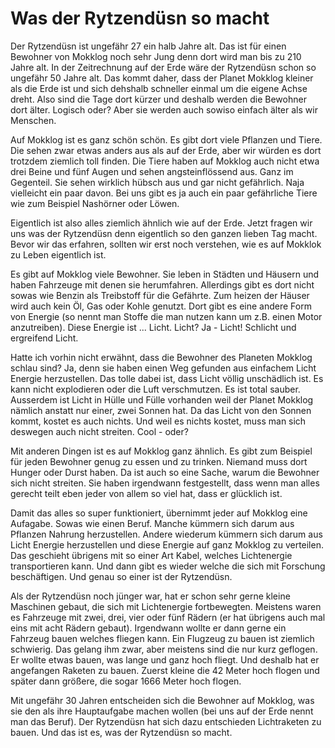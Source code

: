Was der Rytzendüsn so macht
===========================

Der Rytzendüsn ist ungefähr 27 ein halb Jahre alt. Das ist für einen Bewohner von Mokklog noch sehr Jung denn dort wird man bis zu 210 Jahre alt. In der Zeitrechnung auf der Erde wäre der Rytzendüsn schon so ungefähr 50 Jahre alt. Das kommt daher, dass der Planet Mokklog kleiner als die Erde ist und sich dehshalb schneller einmal um die eigene Achse dreht. Also sind die Tage dort kürzer und deshalb werden die Bewohner dort älter. Logisch oder? Aber sie werden auch sowiso einfach älter als wir Menschen.

Auf Mokklog ist es ganz schön schön. Es gibt dort viele Pflanzen und Tiere. Die sehen zwar etwas anders aus als auf der Erde, aber wir würden es dort trotzdem ziemlich toll finden. Die Tiere haben auf Mokklog auch nicht etwa drei Beine und fünf Augen und sehen angsteinflössend aus. Ganz im Gegenteil. Sie sehen wirklich hübsch aus und gar nicht gefährlich. Naja vielleicht ein paar davon. Bei uns gibt es ja auch ein paar gefährliche Tiere wie zum Beispiel Nashörner oder Löwen.

Eigentlich ist also alles ziemlich ähnlich wie auf der Erde. Jetzt fragen wir uns was der Rytzendüsn denn eigentlich so den ganzen lieben Tag macht. Bevor wir das erfahren, sollten wir erst noch verstehen, wie es auf Mokklok zu Leben eigentlich ist.

Es gibt auf Mokklog viele Bewohner. Sie leben in Städten und Häusern und haben Fahrzeuge mit denen sie herumfahren. Allerdings gibt es dort nicht sowas wie Benzin als Treibstoff für die Gefährte. Zum heizen der Häuser wird auch kein Öl, Gas oder Kohle genutzt. Dort gibt es eine andere Form von Energie (so nennt man Stoffe die man nutzen kann um z.B. einen Motor anzutreiben). Diese Energie ist ... Licht. Licht? Ja - Licht! Schlicht und ergreifend Licht.

Hatte ich vorhin nicht erwähnt, dass die Bewohner des Planeten Mokklog schlau sind? Ja, denn sie haben einen Weg gefunden aus einfachem Licht Energie herzustellen. Das tolle dabei ist, dass Licht völlig unschädlich ist. Es kann nicht explodieren oder die Luft verschmutzen. Es ist total sauber. Ausserdem ist Licht in Hülle und Fülle vorhanden weil der Planet Mokklog nämlich anstatt nur einer, zwei Sonnen hat. Da das Licht von den Sonnen kommt, kostet es auch nichts. Und weil es nichts kostet, muss man sich deswegen auch nicht streiten. Cool - oder?

Mit anderen Dingen ist es auf Mokklog ganz ähnlich. Es gibt zum Beispiel für jeden Bewohner genug zu essen und zu trinken. Niemand muss dort Hunger oder Durst haben. Da ist auch so eine Sache, warum die Bewohner sich nicht streiten. Sie haben irgendwann festgestellt, dass wenn man alles gerecht teilt eben jeder von allem so viel hat, dass er glücklich ist.

Damit das alles so super funktioniert, übernimmt jeder auf Mokklog eine Aufagabe. Sowas wie einen Beruf. Manche kümmern sich darum aus Pflanzen Nahrung herzustellen. Andere wiederum kümmern sich darum aus Licht Energie herzustellen und diese Energie auf ganz Mokklog zu verteilen. Das geschieht übrigens mit so einer Art Kabel, welches Lichtenergie transportieren kann. Und dann gibt es wieder welche die sich mit Forschung beschäftigen. Und genau so einer ist der Rytzendüsn.

Als der Rytzendüsn noch jünger war, hat er schon sehr gerne kleine Maschinen gebaut, die sich mit Lichtenergie fortbewegten. Meistens waren es Fahrzeuge mit zwei, drei, vier oder fünf Rädern (er hat übrigens auch mal eins mit acht Rädern gebaut). Irgendwann wollte er dann gerne ein Fahrzeug bauen welches fliegen kann. Ein Flugzeug zu bauen ist ziemlich schwierig. Das gelang ihm zwar, aber meistens sind die nur kurz geflogen. Er wollte etwas bauen, was lange und ganz hoch fliegt. Und deshalb hat er angefangen Raketen zu bauen. Zuerst kleine die 42 Meter hoch flogen und später dann größere, die sogar 1666 Meter hoch flogen.

Mit ungefähr 30 Jahren entscheiden sich die Bewohner auf Mokklog, was sie den als ihre Hauptaufgabe machen wollen (bei uns auf der Erde nennt man das Beruf). Der Rytzendüsn hat sich dazu entschieden Lichtraketen zu bauen. Und das ist es, was der Rytzendüsn so macht.




